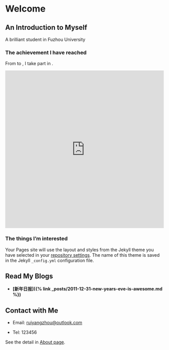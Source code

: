# Welcome

## An Introduction to Myself

A brilliant student in Fuzhou University

### The achievement I have reached

From to , I take part in .

<iframe width="760px" height="500px" src="https://sway.office.com/s/fVfcBAKtNjWBf4rH/embed" frameborder="0" marginheight="0" marginwidth="0" max-width="100%" sandbox="allow-forms allow-modals allow-orientation-lock allow-popups allow-same-origin allow-scripts" scrolling="no" style="border: none; max-width: 100%; max-height: 100vh" allowfullscreen mozallowfullscreen msallowfullscreen webkitallowfullscreen></iframe>

### The things I’m interested

Your Pages site will use the layout and styles from the Jekyll theme you have selected in your [repository settings](https://github.com/Fentaniao/myhomepages/settings). The name of this theme is saved in the Jekyll `_config.yml` configuration file.

## Read My Blogs

- **[新年日报]({% link _posts/2011-12-31-new-years-eve-is-awesome.md %})**
	
	

## Contact with Me

- Email: ruiyangzhou@outlook.com

- Tel: 123456

See the detail in [About page](https://fentaniao.github.io/about.html).
